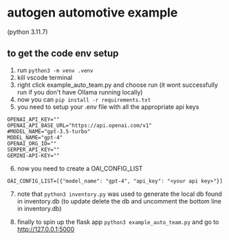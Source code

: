 # autogen automotive example

(python 3.11.7)

## to get the code env setup

1. run `python3 -m venv .venv`
2. kill vscode terminal
3. right click example_auto_team.py and choose run (it wont successfully run if you don't have Ollama running locally)
4. now you can `pip install -r requirements.txt`
5. you need to setup your .env file with all the appropriate api keys

```
OPENAI_API_KEY=""
OPENAI_API_BASE_URL="https://api.openai.com/v1"
#MODEL_NAME="gpt-3.5-turbo"
MODEL_NAME="gpt-4"
OPENAI_ORG_ID=""
SERPER_API_KEY=""
GEMINI-API-KEY=""
```

6. now you need to create a OAI_CONFIG_LIST

```
OAI_CONFIG_LIST=[{"model_name": "gpt-4", "api_key": "<your api key>"}]
```

7. note that `python3 inventory.py` was used to generate the local db found in inventory.db (to update delete the db and uncomment the bottom line in inventory.db)

8. finally to spin up the flask app `python3 example_auto_team.py` and go to http://127.0.0.1:5000
